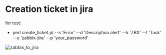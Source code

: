 # Creation ticket in jira

for test:
- perl create_ticket.pl --s 'Error' --d 'Description alert' --k 'ZBX' --t 'Task' --u 'zabbix-jira' --p 'your_password'

![zabbix_to_jira](https://cloud.githubusercontent.com/assets/12140221/22619338/703059e4-eb25-11e6-8887-fdea6a058ed8.PNG)
